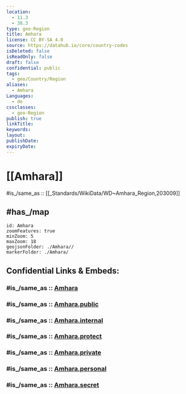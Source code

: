 ```yaml
---
location:
  - 11.3
  - 38.3
type: geo-Region
title: Amhara
license: CC BY-SA 4.0
source: https://datahub.io/core/country-codes
isDeleted: false
isReadOnly: false
draft: false
confidential: public
tags:
  - geo/Country/Region
aliases:
  - Amhara
Languages:
  - de
cssclasses:
  - geo-Region
publish: true
linkTitle:
keywords:
layout:
publishDate:
expiryDate:
---
```


# [[Amhara]]

#is_/same_as :: [[_Standards/WikiData/WD~Amhara_Region,203009]] 

## #has_/map 

```leaflet
id: Amhara
zoomFeatures: true 
minZoom: 5 
maxZoom: 18
geojsonFolder: ./Amhara//
markerFolder: ./Amhara/
```


## Confidential Links & Embeds: 

### #is_/same_as :: [Amhara](/_Standards/Earth/Continent/Africa/Africa~East/Ethiopia/Regions~Ethiopia/Amhara.md) 

### #is_/same_as :: [Amhara.public](/_public/Earth/Continent/Africa/Africa~East/Ethiopia/Regions~Ethiopia/Amhara.public.md) 

### #is_/same_as :: [Amhara.internal](/_internal/Earth/Continent/Africa/Africa~East/Ethiopia/Regions~Ethiopia/Amhara.internal.md) 

### #is_/same_as :: [Amhara.protect](/_protect/Earth/Continent/Africa/Africa~East/Ethiopia/Regions~Ethiopia/Amhara.protect.md) 

### #is_/same_as :: [Amhara.private](/_private/Earth/Continent/Africa/Africa~East/Ethiopia/Regions~Ethiopia/Amhara.private.md) 

### #is_/same_as :: [Amhara.personal](/_personal/Earth/Continent/Africa/Africa~East/Ethiopia/Regions~Ethiopia/Amhara.personal.md) 

### #is_/same_as :: [Amhara.secret](/_secret/Earth/Continent/Africa/Africa~East/Ethiopia/Regions~Ethiopia/Amhara.secret.md)

